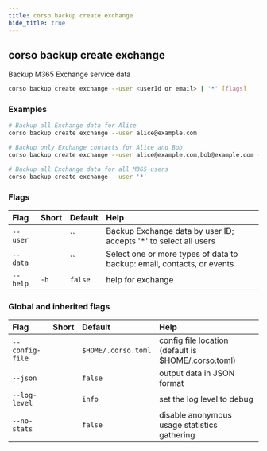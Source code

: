 ```yaml
---
title: corso backup create exchange
hide_title: true
---
```

## corso backup create exchange

Backup M365 Exchange service data

```bash
corso backup create exchange --user <userId or email> | '*' [flags]
```

### Examples

```bash
# Backup all Exchange data for Alice
corso backup create exchange --user alice@example.com

# Backup only Exchange contacts for Alice and Bob
corso backup create exchange --user alice@example.com,bob@example.com --data contacts

# Backup all Exchange data for all M365 users 
corso backup create exchange --user '*'
```

### Flags

|Flag|Short|Default|Help|
|:----|:-----|:-------|:----|
|`--user`||``|Backup Exchange data by user ID; accepts '*' to select all users|
|`--data`||``|Select one or more types of data to backup: email, contacts, or events|
|`--help`|`-h`|`false`|help for exchange|

### Global and inherited flags

|Flag|Short|Default|Help|
|:----|:-----|:-------|:----|
|`--config-file`||`$HOME/.corso.toml`|config file location (default is $HOME/.corso.toml)|
|`--json`||`false`|output data in JSON format|
|`--log-level`||`info`|set the log level to debug|info|warn|error|
|`--no-stats`||`false`|disable anonymous usage statistics gathering|

